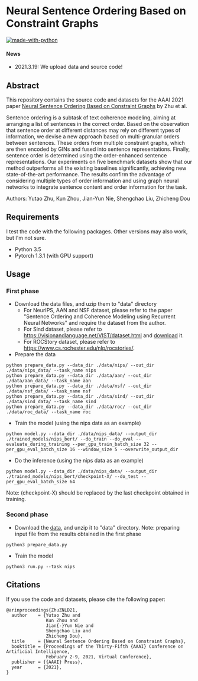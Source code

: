 # Neural Sentence Ordering Based on Constraint Graphs

[![made-with-python](https://img.shields.io/badge/Made%20with-Python-red.svg)](#python)

#### News
- 2021.3.19: We upload data and source code!

## Abstract
This repository contains the source code and datasets for the AAAI 2021 paper [Neural Sentence Ordering Based on Constraint Graphs](https://arxiv.org/pdf/2101.11178.pdf) by Zhu et al. <br>

Sentence ordering is a subtask of text coherence modeling, aiming at arranging a list of sentences in the correct order. Based on the observation that sentence order at different distances may rely on different types of information, we devise a new approach based on multi-granular orders between sentences. These orders from multiple constraint graphs, which are then encoded by GINs and fused into sentence representations. Finally, sentence order is determined using the order-enhanced sentence representations. Our experiments on five benchmark datasets show that our method outperforms all the existing baselines significantly, achieving new state-of-the-art performance. The results confirm the advantage of considering multiple types of order information and using graph neural networks to integrate sentence content and order information for the task.

Authors: Yutao Zhu, Kun Zhou, Jian-Yun Nie, Shengchao Liu, Zhicheng Dou

## Requirements
I test the code with the following packages. Other versions may also work, but I'm not sure. <br>
- Python 3.5 <br>
- Pytorch 1.3.1 (with GPU support)<br>

## Usage
### First phase
- Download the data files, and uzip them to "data" directory
   - For NeurIPS, AAN and NSF dataset, please refer to the paper "Sentence Ordering and Coherence Modeling using Recurrent Neural Networks" and require the dataset from the author.
   - For Sind dataset, please refer to https://visionandlanguage.net/VIST/dataset.html and [download](https://visionandlanguage.net/VIST/json_files/story-in-sequence/SIS-with-labels.tar.gz) it.
   - For ROCStory dataset, please refer to https://www.cs.rochester.edu/nlp/rocstories/.
- Prepare the data
```
python prepare_data.py --data_dir ./data/nips/ --out_dir ./data/nips_data/ --task_name nips
python prepare_data.py --data_dir ./data/aan/ --out_dir ./data/aan_data/ --task_name aan
python prepare_data.py --data_dir ./data/nsf/ --out_dir ./data/nsf_data/ --task_name nsf
python prepare_data.py --data_dir ./data/sind/ --out_dir ./data/sind_data/ --task_name sind
python prepare_data.py --data_dir ./data/roc/ --out_dir ./data/roc_data/ --task_name roc
```
- Train the model (using the nips data as an example)
```
python model.py --data_dir ./data/nips_data/ --output_dir ./trained_models/nips_bert/ --do_train --do_eval --evaluate_during_training --per_gpu_train_batch_size 32 --per_gpu_eval_batch_size 16 --window_size 5 --overwrite_output_dir
```
- Do the inference (using the nips data as an example)
```
python model.py --data_dir ./data/nips_data/ --output_dir ./trained_models/nips_bert/checkpoint-X/ --do_test --per_gpu_eval_batch_size 64
```
Note: (checkpoint-X) should be replaced by the last checkpoint obtained in training.

### Second phase
- Download the [data](https://drive.google.com/file/d/13f6PEZZbn_KnFk53au9s2CbAVFQdTRnC/view?usp=sharing), and unzip it to "data" directory.
Note: preparing input file from the results obtained in the first phase
```
python3 prepare_data.py
```
- Train the model
```
python3 run.py --task nips
```

## Citations
If you use the code and datasets, please cite the following paper:  
```
@arinproceedings{ZhuZNLD21,
  author    = {Yutao Zhu and
               Kun Zhou and
               Jian{-}Yun Nie and
               Shengchao Liu and
               Zhicheng Dou},
  title     = {Neural Sentence Ordering Based on Constraint Graphs},
  booktitle = {Proceedings of the Thirty-Fifth {AAAI} Conference on Artificial Intelligence,
               February 2-9, 2021, Virtual Conference},
  publisher = {{AAAI} Press},
  year      = {2021},
}
```
